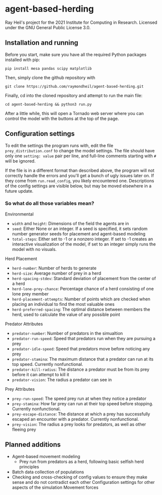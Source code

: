 # agent-based-herding 
Ray Heil's project for the 2021 Institute for Computing 
in Research. Licensed under the GNU General Public License
3.0.

## Installation and running
Before you start, make sure you have all the required Python 
packages installed with pip:

```
pip install mesa pandas scipy matplotlib
```

Then, simply clone the github repository with

```
git clone https://github.com/raymondheil/agent-based-herding.git
```

Finally, cd into the cloned repository and attempt to run the main
file:

```
cd agent-based-herding && python3 run.py
```

After a little while, this will open a Tornado web server where
you can control the model with the buttons at the top of the page.

## Configuration settings

To edit the settings the program runs with, edit the file
`prey_distribution.conf` to change the model settings. The file
should have only one `setting: value` pair per line, and full-line
comments starting with `#` will be ignored.

If the file is in a different format than described above, the program
will not correctly handle the errors and you'll get a bunch of ugly
issues later on. If they come from `run.read_config`, you likely
encountered one. Descriptions of the config settings are visible
below, but may be moved elsewhere in a future update.

### So what do all those variables mean?
Environmental
* `width` and `height`: Dimensions of the field the agents are in
* `seed`: Either None or an integer. If a seed is specified,
it sets random number generator seeds for placement and agent-based
modeling
* `total-steps`: Either set to -1 or a nonzero integer. If set to -1
creates an interactive visualization of the model, if set to an
integer simply runs the model with no visuals.

Herd Placement
* `herd-number`: Number of herds to generate
* `herd-size`: Average number of prey in a herd
* `herd-spacing-stdev`: Standard deviation of placement from the
center of a herd
* `herd-lone-prey-chance`: Percentage chance of a herd consisting
of one lone prey member
* `herd-placement-attempts`: Number of points which are checked
when placing an individual to find the most valuable ones
* `herd-preferred-spacing`: The optimal distance between members
the herd, used to calculate the value of any possible point

Predator Attributes
* `predator-number`: Number of predators in the simualtion
* `predator-run-speed`: Speed that predators run when they
are pursuing a prey
* `predator-idle-speed`: Speed that predators move before
noticing any prey
* `predator-stamina`: The maximum distance that a predator
can run at its top speed. Currently nonfunctional.
* `predator-kill-radius`: The distance a predator must be
from its prey before it can attempt to kill it
* `predator-vision`: The radius a predator can see in

Prey Attributes
* `prey-run-speed`: The speed prey run at when they
notice a predator
* `prey-stamina`: How far prey can run at their top
speed before stopping. Currently nonfunctional.
* `prey-escape-distance`: The distance at which
a prey has successfully escaped an encounter with a predator.
Currently nonfunctional.
* `prey-vision`: The radius a prey looks for predators, as
well as other fleeing prey

## Planned additions

* Agent-based movement modeling
  * Prey run from predators as a herd,
  following basic selfish herd principles
* Batch data collection of populations
* Checking and cross-checking of config values to ensure they make
sense and do not contradict each other Configuration settings for
other aspects of the simulation Movement forces

